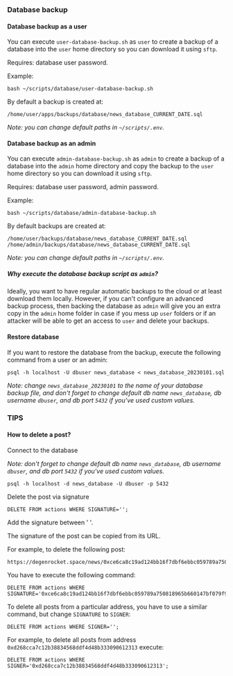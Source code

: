 ### Database backup

#### Database backup as a user

You can execute `user-database-backup.sh` as `user` to create a backup of a database into the `user` home directory so you can download it using `sftp`.

Requires: database user password.

Example:

```
bash ~/scripts/database/user-database-backup.sh
```

By default a backup is created at:

```
/home/user/apps/backups/database/news_database_CURRENT_DATE.sql
```

*Note: you can change default paths in `~/scripts/.env`.*

#### Database backup as an admin

You can execute `admin-database-backup.sh` as `admin` to create a backup of a database into the `admin` home directory and copy the backup to the `user` home directory so you can download it using `sftp`.

Requires: database user password, admin password.

Example:

```
bash ~/scripts/database/admin-database-backup.sh
```

By default backups are created at:

```
/home/user/backups/database/news_database_CURRENT_DATE.sql
/home/admin/backups/database/news_database_CURRENT_DATE.sql
```

*Note: you can change default paths in `~/scripts/.env`.*

##### Why execute the database backup script as `admin`?

Ideally, you want to have regular automatic backups to the cloud or at least download them locally. However, if you can't configure an advanced backup process, then backing the database as `admin` will give you an extra copy in the `admin` home folder in case if you mess up `user` folders or if an attacker will be able to get an access to `user` and delete your backups.

#### Restore database

If you want to restore the database from the backup,
execute the following command from a user or an admin:

```
psql -h localhost -U dbuser news_database < news_database_20230101.sql
```

*Note: change `news_database_20230101` to the name of your database backup file, and don't forget to change default db name `news_database`, db username `dbuser`, and db port `5432` if you've used custom values.*

### TIPS

#### How to delete a post?

Connect to the database

*Note: don't forget to change default db name `news_database`, db username `dbuser`, and db port `5432` if you've used custom values.*

```
psql -h localhost -d news_database -U dbuser -p 5432
```

Delete the post via signature

```
DELETE FROM actions WHERE SIGNATURE='';
```

Add the signature between ' '.

The signature of the post can be copied from its URL.

For example, to delete the following post:

```
https://degenrocket.space/news/0xce6ca8c19ad124bb16f7dbf6ebbc059789a750818965b660147bf079f942bf5d26935a0420ffa4d0b477e4f5fa4c00844aae65ae06999a9e74fed71f464bcd811b
```

You have to execute the following command:

```
DELETE FROM actions WHERE SIGNATURE='0xce6ca8c19ad124bb16f7dbf6ebbc059789a750818965b660147bf079f942bf5d26935a0420ffa4d0b477e4f5fa4c00844aae65ae06999a9e74fed71f464bcd811b';
```

To delete all posts from a particular address, you have to use a similar command, but change `SIGNATURE` to `SIGNER`:

```
DELETE FROM actions WHERE SIGNER='';
```

For example, to delete all posts from address `0xd268cca7c12b38834568ddf4d48b333090612313` execute:

```
DELETE FROM actions WHERE SIGNER='0xd268cca7c12b38834568ddf4d48b333090612313';
```
